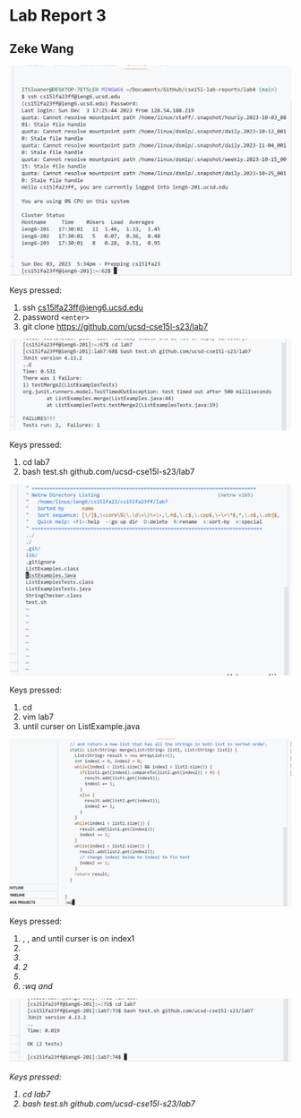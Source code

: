 
# Lab Report  3
## Zeke Wang

![Image](lab41.png)

Keys pressed:
1. ssh cs15lfa23ff@ieng6.ucsd.edu
2. password ```<enter>```
4. git clone https://github.com/ucsd-cse15l-s23/lab7 <enter>

![Image](lab42.png)

Keys pressed:
1. cd lab7 <enter>
2. bash test.sh github.com/ucsd-cse15l-s23/lab7 <enter>

![Image](lab43.png)

Keys pressed:
1. cd <enter>
2. vim lab7 <enter>
3. <j> until curser on ListExample.java <enter>

![Image](lab44.png)

Keys pressed:
1. <j> , <k> , and <l> until curser is on index1
2. <i>
3. <backspace>
4. 2
5. <escape>
6. :wq and <enter>

![Image](lab45.png)

Keys pressed:
1. cd lab7
2. bash test.sh github.com/ucsd-cse15l-s23/lab7 <enter>
